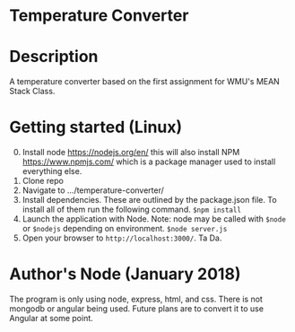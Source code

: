 Temperature Converter
=======

# Description

A temperature converter based on the first assignment for WMU's MEAN Stack Class.

# Getting started (Linux)
0. Install node <https://nodejs.org/en/> this will also install NPM <https://www.npmjs.com/> which is a package manager used to install everything else. 
1. Clone repo
2. Navigate to .../temperature-converter/ 
3. Install dependencies. These are outlined by the package.json file. To install all of them run the following command.
`$npm install`
4. Launch the application with Node. Note: node may be called with `$node` or `$nodejs` depending on environment.
`$node server.js`
5. Open your browser to `http://localhost:3000/`. Ta Da.

# Author's Node (January 2018)

The program is only using node, express, html, and css. There is not mongodb or angular being used. Future plans are to convert it to use Angular at some point.